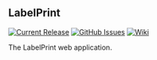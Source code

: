 ## LabelPrint

[![Current Release](https://img.shields.io/badge/release-latest-green.svg)](https://github.com/DPBandA/labelprint-web-app/releases/latest)
[![GitHub Issues](https://img.shields.io/github/issues/dpbanda/labelprint-web-app.svg)](https://github.com/dpbanda/labelprint-web-app/issues)
[![Wiki](https://img.shields.io/badge/documentation-wiki-green.svg)](https://github.com/DPBandA/labelprint-web-app/wiki)

The LabelPrint web application.
